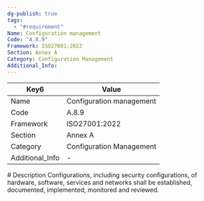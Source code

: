 ```yaml
---
dg-publish: true
tags:
  - "#requirement"
Name: Configuration management
Code: "A.8.9"
Framework: ISO27001:2022
Section: Annex A
Category: Configuration Management
Additional_Info: 
---
```


<div><table class="dataview table-view-table"><thead class="table-view-thead"><tr class="table-view-tr-header"><th class="table-view-th"><span>Key</span><span class="dataview small-text">6</span></th><th class="table-view-th"><span>Value</span></th></tr></thead><tbody class="table-view-tbody"><tr><td><span>Name</span></td><td><span>Configuration management</span></td></tr><tr><td><span>Code</span></td><td><span>A.8.9</span></td></tr><tr><td><span>Framework</span></td><td><span>ISO27001:2022</span></td></tr><tr><td><span>Section</span></td><td><span>Annex A</span></td></tr><tr><td><span>Category</span></td><td><span>Configuration Management</span></td></tr><tr><td><span>Additional_Info</span></td><td><span>-</span></td></tr></tbody></table></div>
# Description
Configurations, including security configurations, of hardware, software, services and networks shall be established, documented, implemented, monitored and reviewed.
